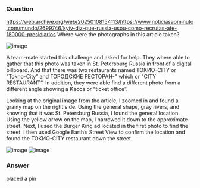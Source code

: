 ### Question
https://web.archive.org/web/20250108154113/https://www.noticiasaominuto.com/mundo/2699746/kyiv-diz-que-russia-usou-como-recrutas-ate-180000-presidiarios
Where were the photographs in this article taken?

![image](https://github.com/user-attachments/assets/d0cdd076-0cbf-421d-8181-1cccf4bc050e)

A team-mate started this challenge and asked for help. They where able to gather that this photo was taken in St. Petersburg Russia in front of a digital billboard. And that there was two restaurants named ТОКИО-CITY or “Tokno-City” and ГОРОДСКИЕ РЕСТОРАН-" which or "CITY RESTAURANT”. In addition, they were able find a different photo from a different angle showing a Kacca or “ticket office”. 

Looking at the original image from the article, I zoomed in and found a grainy map on the right side. Using the general shape, gray rivers, and knowing that it was St. Petersburg Russia, I found the general location. Using the yellow arrow on the map, I narrowed it down to the approximate street. Next, I used the Burger King ad located in the first photo to find the street. I then used Google Earth’s Street View to confirm the location and found the ТОКИО-CITY restaurant down the street.

![image](https://github.com/user-attachments/assets/a97d4fa0-4600-4a34-8cb3-4d0e3a6d8898)
![image](https://github.com/user-attachments/assets/134335d4-9c85-4413-b1e6-66615ff7f92a)

### Answer
placed a pin
